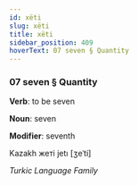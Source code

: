 ```yaml
---
id: xëti
slug: xëti
title: xëti
sidebar_position: 409
hoverText: 07 seven § Quantity
---
```


### 07 seven § Quantity

**Verb**: to be seven

**Noun**: seven

**Modifier**: seventh

Kazakh жеті jetı [ʒeˈti]

*Turkic Language Family*
